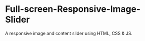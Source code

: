 # Full-screen-Responsive-Image-Slider
A responsive image and content slider using HTML, CSS &amp; JS.
